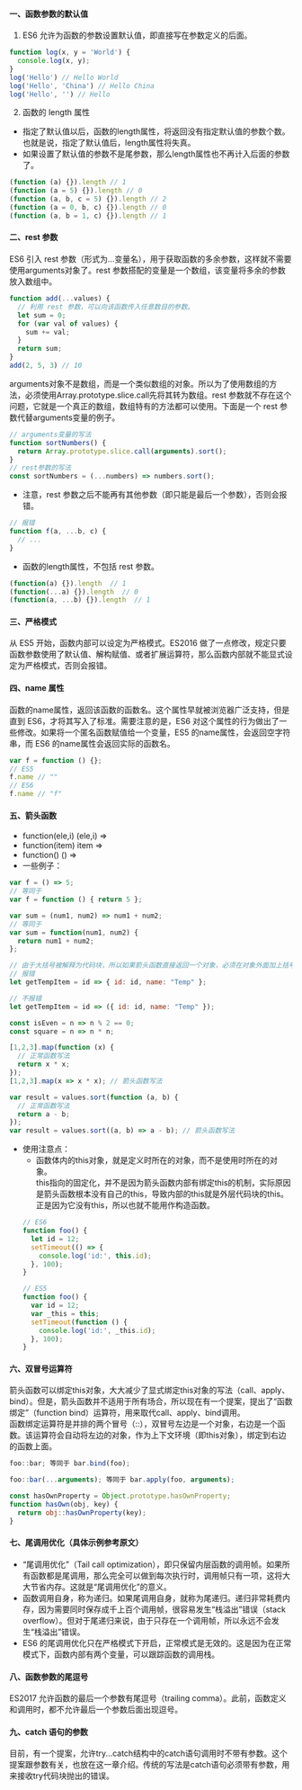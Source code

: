 #### 一、函数参数的默认值
1. ES6 允许为函数的参数设置默认值，即直接写在参数定义的后面。
```javascript
function log(x, y = 'World') {
  console.log(x, y);
}
log('Hello') // Hello World
log('Hello', 'China') // Hello China
log('Hello', '') // Hello
```

2. 函数的 length 属性  
* 指定了默认值以后，函数的length属性，将返回没有指定默认值的参数个数。也就是说，指定了默认值后，length属性将失真。
* 如果设置了默认值的参数不是尾参数，那么length属性也不再计入后面的参数了。
```javascript
(function (a) {}).length // 1
(function (a = 5) {}).length // 0
(function (a, b, c = 5) {}).length // 2
(function (a = 0, b, c) {}).length // 0
(function (a, b = 1, c) {}).length // 1
```

#### 二、rest 参数
ES6 引入 rest 参数（形式为...变量名），用于获取函数的多余参数，这样就不需要使用arguments对象了。rest 参数搭配的变量是一个数组，该变量将多余的参数放入数组中。
```javascript
function add(...values) {
  // 利用 rest 参数，可以向该函数传入任意数目的参数。
  let sum = 0;
  for (var val of values) {
    sum += val;
  }
  return sum;
}
add(2, 5, 3) // 10
```
arguments对象不是数组，而是一个类似数组的对象。所以为了使用数组的方法，必须使用Array.prototype.slice.call先将其转为数组。rest 参数就不存在这个问题，它就是一个真正的数组，数组特有的方法都可以使用。下面是一个 rest 参数代替arguments变量的例子。
```javascript
// arguments变量的写法
function sortNumbers() {
  return Array.prototype.slice.call(arguments).sort();
}
// rest参数的写法
const sortNumbers = (...numbers) => numbers.sort();
```
* 注意，rest 参数之后不能再有其他参数（即只能是最后一个参数），否则会报错。
```javascript
// 报错
function f(a, ...b, c) {
  // ...
}
```
* 函数的length属性，不包括 rest 参数。
```javascript
(function(a) {}).length  // 1
(function(...a) {}).length  // 0
(function(a, ...b) {}).length  // 1
```

#### 三、严格模式
从 ES5 开始，函数内部可以设定为严格模式。ES2016 做了一点修改，规定只要函数参数使用了默认值、解构赋值、或者扩展运算符，那么函数内部就不能显式设定为严格模式，否则会报错。

#### 四、name 属性
函数的name属性，返回该函数的函数名。这个属性早就被浏览器广泛支持，但是直到 ES6，才将其写入了标准。需要注意的是，ES6 对这个属性的行为做出了一些修改。如果将一个匿名函数赋值给一个变量，ES5 的name属性，会返回空字符串，而 ES6 的name属性会返回实际的函数名。
```javascript
var f = function () {};
// ES5
f.name // ""
// ES6
f.name // "f"
```

#### 五、箭头函数
* function(ele,i)  (ele,i) =>
* function(item)  item =>
* function()        () =>
* 一些例子：
```javascript
var f = () => 5;
// 等同于
var f = function () { return 5 };

var sum = (num1, num2) => num1 + num2;
// 等同于
var sum = function(num1, num2) {
  return num1 + num2;
};

// 由于大括号被解释为代码块，所以如果箭头函数直接返回一个对象，必须在对象外面加上括号，否则会报错。
// 报错
let getTempItem = id => { id: id, name: "Temp" };

// 不报错
let getTempItem = id => ({ id: id, name: "Temp" });

const isEven = n => n % 2 == 0;
const square = n => n * n;

[1,2,3].map(function (x) {
  // 正常函数写法
  return x * x;
});
[1,2,3].map(x => x * x); // 箭头函数写法

var result = values.sort(function (a, b) {
  // 正常函数写法
  return a - b;
});
var result = values.sort((a, b) => a - b); // 箭头函数写法
```

* 使用注意点：
  * 函数体内的this对象，就是定义时所在的对象，而不是使用时所在的对象。  
  this指向的固定化，并不是因为箭头函数内部有绑定this的机制，实际原因是箭头函数根本没有自己的this，导致内部的this就是外层代码块的this。正是因为它没有this，所以也就不能用作构造函数。
  ```javascript
  // ES6
  function foo() {
    let id = 12;
    setTimeout(() => {
      console.log('id:', this.id);
    }, 100);
  }

  // ES5
  function foo() {
    var id = 12;
    var _this = this;
    setTimeout(function () {
      console.log('id:', _this.id);
    }, 100);
  }
  ```

#### 六、双冒号运算符
箭头函数可以绑定this对象，大大减少了显式绑定this对象的写法（call、apply、bind）。但是，箭头函数并不适用于所有场合，所以现在有一个提案，提出了“函数绑定”（function bind）运算符，用来取代call、apply、bind调用。  
函数绑定运算符是并排的两个冒号（::），双冒号左边是一个对象，右边是一个函数。该运算符会自动将左边的对象，作为上下文环境（即this对象），绑定到右边的函数上面。  
```javascript
foo::bar; 等同于 bar.bind(foo);

foo::bar(...arguments); 等同于 bar.apply(foo, arguments);

const hasOwnProperty = Object.prototype.hasOwnProperty;
function hasOwn(obj, key) {
  return obj::hasOwnProperty(key);
}
```

#### 七、尾调用优化（具体示例参考原文）
* “尾调用优化”（Tail call optimization），即只保留内层函数的调用帧。如果所有函数都是尾调用，那么完全可以做到每次执行时，调用帧只有一项，这将大大节省内存。这就是“尾调用优化”的意义。
* 函数调用自身，称为递归。如果尾调用自身，就称为尾递归。递归非常耗费内存，因为需要同时保存成千上百个调用帧，很容易发生“栈溢出”错误（stack overflow）。但对于尾递归来说，由于只存在一个调用帧，所以永远不会发生“栈溢出”错误。
* ES6 的尾调用优化只在严格模式下开启，正常模式是无效的。这是因为在正常模式下，函数内部有两个变量，可以跟踪函数的调用栈。

#### 八、函数参数的尾逗号
ES2017 允许函数的最后一个参数有尾逗号（trailing comma）。此前，函数定义和调用时，都不允许最后一个参数后面出现逗号。

#### 九、catch 语句的参数
目前，有一个提案，允许try...catch结构中的catch语句调用时不带有参数。这个提案跟参数有关，也放在这一章介绍。传统的写法是catch语句必须带有参数，用来接收try代码块抛出的错误。

